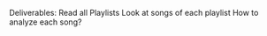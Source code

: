 Deliverables:
    Read all Playlists
    Look at songs of each playlist
        How to analyze each song?
